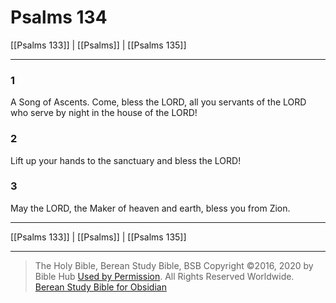 # Psalms 134

[[Psalms 133]] | [[Psalms]] | [[Psalms 135]]

---

### 1
A Song of Ascents. Come, bless the LORD, all you servants of the LORD who serve by night in the house of the LORD!

### 2
Lift up your hands to the sanctuary and bless the LORD!

### 3
May the LORD, the Maker of heaven and earth, bless you from Zion.

---

[[Psalms 133]] | [[Psalms]] | [[Psalms 135]]

---

> The Holy Bible, Berean Study Bible, BSB
> Copyright &copy;2016, 2020 by Bible Hub
> [Used by Permission](https://berean.bible/terms.htm). All Rights Reserved Worldwide.
> [Berean Study Bible for Obsidian](https://github.com/gapmiss/berean-study-bible-for-obsidian)

